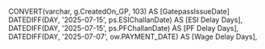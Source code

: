 CONVERT(varchar, g.CreatedOn_GP, 103) AS [GatepassIssueDate]
DATEDIFF(DAY, '2025-07-15', ps.ESIChallanDate) AS [ESI Delay Days],
DATEDIFF(DAY, '2025-07-15', ps.PFChallanDate) AS [PF Delay Days],
DATEDIFF(DAY, '2025-07-07', ow.PAYMENT_DATE) AS [Wage Delay Days],
